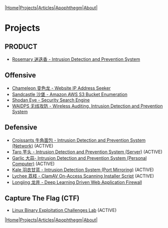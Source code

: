 |[Home](/README.md)|[Projects](/projects.md)|[Articles](/articles.md)|[Apophthegm](/apophthegm.md)|[About](/about.md)|

# **Projects**

## PRODUCT

- [Rosemary 迷迭香 - Intrusion Detection and Prevention System](/rosemary.md)  

## Offensive

- [Chameleon 变色龙 - Website IP Address Seeker](/chameleon.md)
- [Sandcastle 沙堡 - Amazon AWS S3 Bucket Enumeration](/sandcastle.md)
- [Shodan Eye - Security Search Engine](/shodan-eye.md)
- [WAIDPS 无线攻防 - Wireless Auditing, Intrusion Detection and Prevention System](/waidps.md)

## Defensive

- [Croissants 牛角面包 - Intrusion Detection and Prevention System (Network)](/croissants.md)  (ACTIVE)  
- [Taro 芋头 - Intrusion Detection and Prevention System (Server)](/taro.md)  (ACTIVE)  
- [Garlic 大蒜- Intrusion Detection and Prevention System (Personal Computer)](/garlic.md)  (ACTIVE)   
- [Kale 羽衣甘蓝 - Intrusion Detection System (Port Mirroring)](/kale.md)  (ACTIVE)  
- [Lychee 荔枝 - ClamAV On-Access Scanning Installer Script](/lychee.md)  (ACTIVE)  
- [Longjing 龙井 - Deep Learning Driven Web Application Firewall](/longjing.md)

## Capture The Flag (CTF)

- [Linux Binary Exploitation Challenges Lab](/ctf-pwn.md)  (ACTIVE)   

|[Home](/README.md)|[Projects](/projects.md)|[Articles](/articles.md)|[Apophthegm](/apophthegm.md)|[About](/about.md)|

